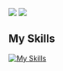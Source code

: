 
<a width=50 height=50>

![](http://github-profile-summary-cards.vercel.app/api/cards/repos-per-language?username=asa-cording&theme=vue ) 
 ![](http://github-profile-summary-cards.vercel.app/api/cards/most-commit-language?username=asa-cording&theme=vue ) 
 
 </a>

## My Skills
[![My Skills](https://skillicons.dev/icons?i=discord,github,ts,js,react,next.js,go,python,vscode)](https://skillicons.dev)
